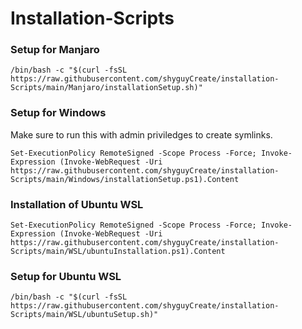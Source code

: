 # Installation-Scripts
### **Setup for Manjaro**
```
/bin/bash -c "$(curl -fsSL https://raw.githubusercontent.com/shyguyCreate/installation-Scripts/main/Manjaro/installationSetup.sh)"
```

### **Setup for Windows**
Make sure to run this with admin priviledges to create symlinks.
```
Set-ExecutionPolicy RemoteSigned -Scope Process -Force; Invoke-Expression (Invoke-WebRequest -Uri https://raw.githubusercontent.com/shyguyCreate/installation-Scripts/main/Windows/installationSetup.ps1).Content
```

### **Installation of Ubuntu WSL**
```
Set-ExecutionPolicy RemoteSigned -Scope Process -Force; Invoke-Expression (Invoke-WebRequest -Uri https://raw.githubusercontent.com/shyguyCreate/installation-Scripts/main/WSL/ubuntuInstallation.ps1).Content
```

### **Setup for Ubuntu WSL**
```
/bin/bash -c "$(curl -fsSL https://raw.githubusercontent.com/shyguyCreate/installation-Scripts/main/WSL/ubuntuSetup.sh)"
```
